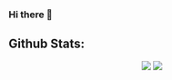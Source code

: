 ### Hi there 👋

## Github Stats:

<p align="center">

  <img src="https://github-readme-stats.vercel.app/api?username=bendikMichal">
  <img src="https://github-readme-stats.vercel.app/api/top-langs/?username=bendikMichal&count_private=true">

</p>

<!--
**bendikMichal/bendikMichal** is a ✨ _special_ ✨ repository because its `README.md` (this file) appears on your GitHub profile.

Here are some ideas to get you started:

--->
